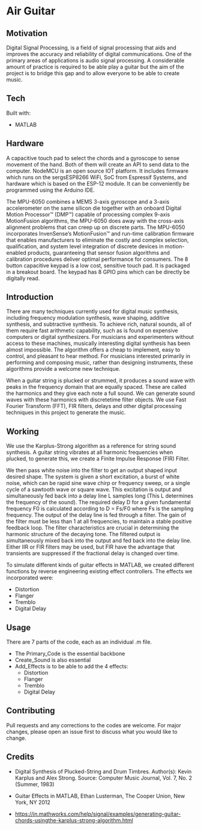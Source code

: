 # Air Guitar

## Motivation

Digital Signal Processing, is a field of signal processing that aids and improves the accuracy and reliability of digital communications. One of the primary areas of applications is audio signal processing. A considerable amount of practice is required to be able play a guitar but the aim of the project is to bridge this gap and to allow everyone to be able to create music.

## Tech

Built with:
* MATLAB

## Hardware

A capacitive touch pad to select the chords and a gyroscope to sense movement of the hand. Both of them will create an API to send data to the computer. NodeMCU is an open source IOT platform. It includes firmware which runs on the sergsESP8266 WiFi, SoC from Espressif Systems, and hardware which is based on the ESP-12 module. It can be conveniently be programmed using the Arduino IDE.

The MPU-6050 combines a MEMS 3-axis gyroscope and a 3-axis accelerometer on the same silicon die together with an onboard Digital Motion Processor™ (DMP™) capable of processing complex 9-axis MotionFusion algorithms, the MPU-6050 does away with the cross-axis alignment problems that can creep up on discrete parts. The MPU-6050 incorporates InvenSense’s MotionFusion™ and run-time calibration firmware that enables manufacturers to eliminate the costly and complex selection, qualification, and system level integration of discrete devices in motion-enabled products, guaranteeing that sensor fusion algorithms and calibration procedures deliver optimal performance for consumers. The 8 button capacitive keypad is a low cost, sensitive touch pad. It is packaged in a breakout board. The keypad has 8 GPIO pins which can be directly be digitally read.

## Introduction

There are many techniques currently used for digital music synthesis, including frequency modulation synthesis, wave shaping, additive synthesis, and subtractive synthesis. To achieve rich, natural sounds, all of them require fast arithmetic capability, such as is found on expensive computers or digital synthesizers. For musicians and experimenters without access to these machines, musically interesting digital synthesis has been almost impossible. The algorithm offers a cheap to implement, easy to control, and pleasant to hear method. For musicians interested primarily in performing and composing music, rather than designing instruments, these algorithms provide a welcome new technique.

When a guitar string is plucked or strummed, it produces a sound wave with peaks in the frequency domain that are equally spaced. These are called the harmonics and they give each note a full sound. We can generate sound waves with these harmonics with discretetime filter objects. We use Fast Fourier Transform (FFT), FIR filters, delays and other digital processing techniques in this project to generate the music.

## Working

We use the Karplus-Strong algorithm as a reference for string sound synthesis. A guitar string vibrates at all harmonic frequencies when plucked, to generate this, we create a Finite Impulse Response (FIR) Filter.

We then pass white noise into the filter to get an output shaped input desired shape. The system is given a short excitation, a burst of white noise, which can be rapid sine wave chirp or frequency sweep, or a single cycle of a sawtooth wave or square wave. This excitation is output and simultaneously fed back into a delay line L samples long (This L determines the frequency of the sound). The required delay D for a given fundamental frequency F0 is calculated according to D = Fs/F0 where Fs is the sampling frequency. The output of the delay line is fed through a filter. The gain of the filter must be less than 1 at all frequencies, to maintain a stable positive feedback loop. The filter characteristics are crucial in determining the harmonic structure of the decaying tone. The filtered output is simultaneously mixed back into the output and fed back into the delay line. Either IIR or FIR filters may be used, but FIR have the advantage that transients are suppressed if the fractional delay is changed over time.

To simulate different kinds of guitar effects in MATLAB, we created different functions by reverse engineering existing effect controllers. The effects we incorporated were:

* Distortion
* Flanger
* Tremblo 
* Digital Delay

## Usage

There are 7 parts of the code, each as an individual .m file.

* The Primary_Code is the essential backbone
* Create_Sound is also essential
* Add_Effects is to be able to add the 4 effects:
    * Distortion 
    * Flanger 
    * Tremblo
    * Digital Delay


## Contributing
Pull requests and any corrections to the codes are welcome. For major changes, please open an issue first to discuss what you would like to change.

## Credits

* Digital Synthesis of Plucked-String and Drum Timbres. Author(s): Kevin Karplus and Alex Strong. Source: Computer Music Journal, Vol. 7, No. 2 (Summer, 1983)

* Guitar Effects in MATLAB, Ethan Lusterman, The Cooper Union, New York, NY 2012

* https://in.mathworks.com/help/signal/examples/generating-guitar-chords-usingthe-karplus-strong-algorithm.html
